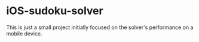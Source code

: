 iOS-sudoku-solver
=================

This is just a small project initially focused on the solver's performance on a mobile device.
